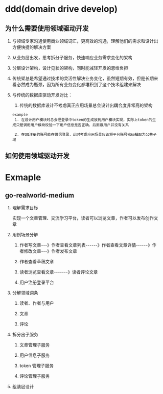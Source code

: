 # ddd(domain drive develop)

## 为什么需要使用领域驱动开发

1. 与领域专家沟通使用商业领域词汇，更高效的沟通，理解他们的需求和设计出方便快捷的解决方案

2. 从业务层出发，思考拆分子服务，快速响应业务需求变化的架构

3. 分层设计架构，设计见状的架构，同时能减轻开发的思维负担

4. 传统架总是希望通过技术的灵活性解决业务变化，虽然短期有效，但是长期来看必然成为瓶颈，因为所有业务变化都堆积到了这个技术组建来解决

5. 与传统的数据库驱动开发对比：

   1. 传统的数据库设计不考虑真正应用场景总会设计出耦合度非常高的架构

   ```
   example
    1. 在设计用户模块时总会把登录中token的生成放到用户模块实现，实际上token的生成只是调用用户模块校验一下用户信息是否正确，后面跟用户并没有关系

    2. 在QQ注册的账号能在微信登录，此时考虑应用场景应该将平台账号密码抽取为公共子域
   ```

## 如何使用领域驱动开发

# Exmaple

## go-realworld-medium

1. 理解需求目标

   实现一个文章管理、交流学习平台，读者可以浏览文章，作者可以发布创作文章

2. 用例场景分解

   1. 作者写文章---》作者查看文章列表------》作者查看文章详情------》作者修改文章---》作者发布文章

   2. 作者查看草稿文章

   3. 读者浏览查看文章-------》读者评论文章

   4. 用户注册登录平台

3. 分解领域词条

   1. 读者、作者与用户

   2. 文章

   3. 评论

4. 拆分出子服务

   1. 文章管理子服务

   2. 用户信息子服务

   3. token 管理子服务

   4. 评论管理子服务

5. 组装层设计
